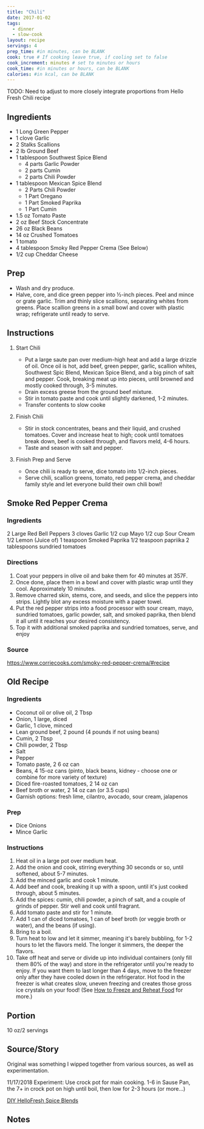 ```yaml
---
title: "Chili"
date: 2017-01-02
tags: 
  - dinner
  - slow-cook
layout: recipe
servings: 4
prep_time: #in minutes, can be BLANK
cook: true # If cooking leave true, if cooling set to false
cook_increment: minutes # set to minutes or hours
cook_time: #in minutes or hours, can be BLANK
calories: #in kcal, can be BLANK
---
```


TODO: Need to adjust to more closely integrate proportions from Hello Fresh Chili recipe

## Ingredients


- 1 Long Green Pepper
- 1 clove Garlic
- 2 Stalks Scallions
- 2 lb Ground Beef
- 1 tablespoon Southwest Spice Blend
  - 4 parts Garlic Powder
  - 2 parts Cumin
  - 2 parts Chili Powder
- 1 tablespoon Mexican Spice Blend
  - 2 Parts Chili Powder
  - 1 Part Oregano
  - 1 Part Smoked Paprika
  - 1 Part Cumin
- 1.5 oz Tomato Paste
- 2 oz Beef Stock Concentrate
- 26 oz Black Beans
- 14 oz Crushed Tomatoes
- 1 tomato
- 4 tablespoon Smoky Red Pepper Crema (See Below)
- 1/2 cup Cheddar Cheese 

## Prep

- Wash and dry produce.
- Halve, core, and dice green pepper into ½-inch pieces.
Peel and mince or grate garlic. Trim and thinly slice
scallions, separating whites from greens. Place scallion
greens in a small bowl and cover with plastic wrap;
refrigerate until ready to serve.

## Instructions

1. Start Chili
    - Put a large saute pan over medium-high heat and add a large drizzle of oil. Once oil is hot, add beef, green pepper, garlic, scallion whites, Southwest Spic Blend, Mexican Spice Blend, and a big pinch of salt and pepper. Cook, breaking meat up into pieces, until browned and mostly cooked through, 3-5 minutes.
    - Drain excess greese from the ground beef mixture.
    - Stir in tomato paste and cook until slightly darkened, 1-2 minutes. 
    - Transfer contents to slow cooke

2. Finish Chili
    - Stir in stock concentrates, beans and their liquid, and crushed tomatoes. Cover and increase heat to high; cook until tomatoes break down, beef is cooked through, and flavors meld, 4-6 hours.
    - Taste and season with salt and pepper.

3. Finish Prep and Serve
    - Once chili is ready to serve, dice tomato into 1/2-inch pieces. 
    - Serve chili, scallion greens, tomato, red pepper crema, and cheddar family style and let everyone build their own chili bowl!

## Smoke Red Pepper Crema

### Ingredients

2 Large Red Bell Peppers
3 cloves Garlic
1/2 cup Mayo
1/2 cup Sour Cream
1/2 Lemon (Juice of)
1 teaspoon Smoked Paprika
1/2 teaspoon papriika
2 tablespoons sundried tomatoes

### Directions

1. Coat your peppers in olive oil and bake them for 40 minutes at 357F.
1. Once done, place them in a bowl and cover with plastic wrap until they cool. Approximately 10 minutes.
1. Remove charred skin, stems, core, and seeds, and slice the peppers into strips. Lightly blot any excess moisture with a paper towel.
1. Put the red pepper strips into a food processor with sour cream, mayo, sundried tomatoes, garlic powder, salt, and smoked paprika, then blend it all until it reaches your desired consistency.
1. Top it with additional smoked paprika and sundried tomatoes, serve, and enjoy

### Source

<https://www.corriecooks.com/smoky-red-pepper-crema/#recipe>

## Old Recipe

### Ingredients

- Coconut oil or olive oil, 2 Tbsp
- Onion, 1 large, diced
- Garlic, 1 clove, minced  
- Lean ground beef, 2 pound (4 pounds if not using beans)
- Cumin, 2 Tbsp
- Chili powder, 2 Tbsp
- Salt
- Pepper
- Tomato paste, 2 6 oz can
- Beans, 4 15-oz cans (pinto, black beans, kidney - choose one or combine for more variety of texture) 
- Diced fire-roasted tomatoes, 2 14 oz can
- Beef broth or water, 2 14 oz can (or 3.5 cups)
- Garnish options:  fresh lime, cilantro, avocado, sour cream, jalapenos

### Prep

- Dice Onions
- Mince Garlic


### Instructions

1. Heat oil in a large pot over medium heat.  
1. Add the onion and cook, stirring everything 30 seconds or so, until softened, about 5-7 minutes.
1. Add the minced garlic and cook 1 minute.  
1. Add beef and cook, breaking it up with a spoon, until it's just cooked through, about 5 minutes.
1. Add the spices: cumin, chili powder, a pinch of salt, and a couple of grinds of pepper. Stir well and cook until fragrant.
1. Add tomato paste and stir for 1 minute.  
1. Add 1 can of diced tomatoes, 1 can of beef broth (or veggie broth or water), and the beans (if using).  
1. Bring to a boil.
1. Turn heat to low and let it simmer, meaning it's barely bubbling, for 1-2 hours to let the flavors meld. The longer it simmers, the deeper the flavors. 
1. Take off heat and serve or divide up into individual containers (only fill them 80% of the way) and store in the refrigerator until you're ready to enjoy.  If you want them to last longer than 4 days, move to the freezer only after they have cooled down in the refrigerator. Hot food in the freezer is what creates slow, uneven freezing and creates those gross ice crystals on your food! (See [How to Freeze and Reheat Food](http://fitelligentfood.iwtstudents.com/how-to-freeze-meals) for more.)

## Portion

10 oz/2 servings

## Source/Story

Original was something I wipped together from various sources, as well as experimentation.

11/17/2018 Experiment: Use crock pot for main cooking.  1-6 in Sause Pan, the 7+ in crock pot on high until boil, then low for 2-3 hours (or more…)

[DIY HelloFresh Spice Blends](https://joesdaily.com/food-drink/hellofresh-spice-blends-how-to-make-them/)

## Notes

[^1]: Details
